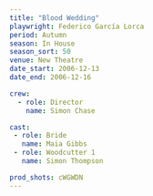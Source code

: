 ```yaml
---
title: "Blood Wedding"
playwright: Federico García Lorca
period: Autumn
season: In House
season_sort: 50
venue: New Theatre
date_start: 2006-12-13
date_end: 2006-12-16

crew:
  - role: Director
    name: Simon Chase

cast:
 - role: Bride
   name: Maia Gibbs
 - role: Woodcutter 1
   name: Simon Thompson

prod_shots: cWGWDN
---
```


